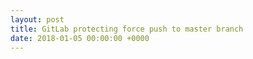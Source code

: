 ```yaml
---
layout: post
title: GitLab protecting force push to master branch
date: 2018-01-05 00:00:00 +0000
---
```

